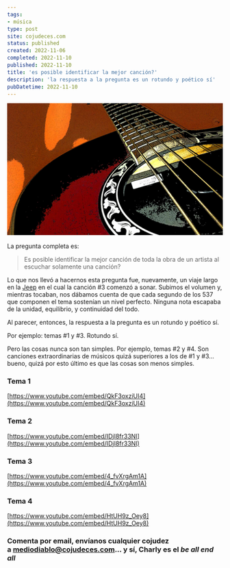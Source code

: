 ```yaml
---
tags:
- música
type: post
site: cojudeces.com
status: published
created: 2022-11-06
completed: 2022-11-10
published: 2022-11-10
title: 'es posible identificar la mejor canción?'
description: 'la respuesta a la pregunta es un rotundo y poético sí'
pubDatetime: 2022-11-10
---
```

![](../../assets/images/2022/2022-11-ovation.jpg)

La pregunta completa es:

> Es posible identificar la mejor canción de toda la obra de un artista al escuchar solamente una canción?

Lo que nos llevó a hacernos esta pregunta fue, nuevamente, un viaje largo en la [Jeep](https://www.cojudeces.com/posts/jeep/) en el cual la canción #3 comenzó a sonar. Subimos el volumen y, mientras tocaban, nos dábamos cuenta de que cada segundo de los 537 que componen el tema sostenían un nivel perfecto. Ninguna nota escapaba de la unidad, equilibrio, y continuidad del todo.

Al parecer, entonces, la respuesta a la pregunta es un rotundo y poético sí.

Por ejemplo: temas #1 y #3. Rotundo sí.

Pero las cosas nunca son tan simples. Por ejemplo, temas #2 y #4. Son canciones extraordinarias de músicos quizá superiores a los de #1 y #3… bueno, quizá por esto último es que las cosas son menos simples.

### Tema 1

[](https://www.youtube.com/embed/QkF3oxziUI4)[https://www.youtube.com/embed/QkF3oxziUI4](https://www.youtube.com/embed/QkF3oxziUI4)

### Tema 2

[](https://www.youtube.com/embed/IDjI8fr33NI)[https://www.youtube.com/embed/IDjI8fr33NI](https://www.youtube.com/embed/IDjI8fr33NI)

### Tema 3

[](https://www.youtube.com/embed/4_fvXrgAm1A)[https://www.youtube.com/embed/4_fvXrgAm1A](https://www.youtube.com/embed/4_fvXrgAm1A)

### Tema 4

[](https://www.youtube.com/embed/HtUH9z_Oey8)[https://www.youtube.com/embed/HtUH9z_Oey8](https://www.youtube.com/embed/HtUH9z_Oey8)

### Comenta por email, envíanos cualquier cojudez a mediodiablo@cojudeces.com... y sí, Charly es el _be all end all_